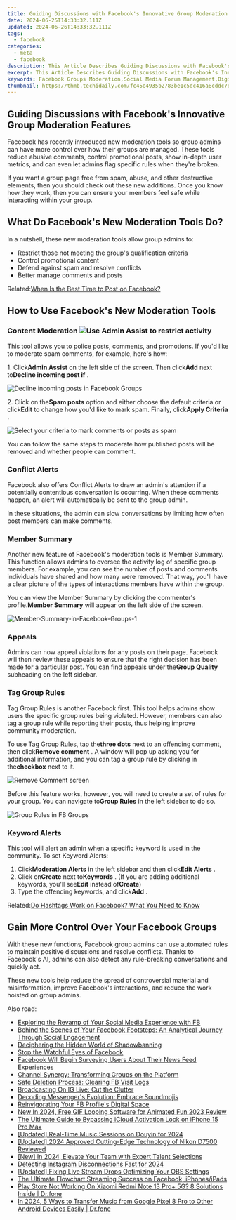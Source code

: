 ```yaml
---
title: Guiding Discussions with Facebook's Innovative Group Moderation Features
date: 2024-06-25T14:33:32.111Z
updated: 2024-06-26T14:33:32.111Z
tags:
  - facebook
categories:
  - meta
  - facebook
description: This Article Describes Guiding Discussions with Facebook's Innovative Group Moderation Features
excerpt: This Article Describes Guiding Discussions with Facebook's Innovative Group Moderation Features
keywords: Facebook Groups Moderation,Social Media Forum Management,Digital Engagement Tools,Community Discussion Leadership,Online Group Governance,Peer-to-Peer Moderation,Innovative FB Features
thumbnail: https://thmb.techidaily.com/fc45e4935b2783be1c5dc416a8cddc7dff02a0dd6e0a55facead0cef258b81de.jpg
---
```


## Guiding Discussions with Facebook's Innovative Group Moderation Features

 Facebook has recently introduced new moderation tools so group admins can have more control over how their groups are managed. These tools reduce abusive comments, control promotional posts, show in-depth user metrics, and can even let admins flag specific rules when they're broken.

 If you want a group page free from spam, abuse, and other destructive elements, then you should check out these new additions. Once you know how they work, then you can ensure your members feel safe while interacting within your group.

## What Do Facebook's New Moderation Tools Do?

In a nutshell, these new moderation tools allow group admins to:

* Restrict those not meeting the group's qualification criteria
* Control promotional content
* Defend against spam and resolve conflicts
* Better manage comments and posts

 Related:[When Is the Best Time to Post on Facebook?](https://www.makeuseof.com/best-time-to-post-on-facebook/)

## How to Use Facebook's New Moderation Tools

### Content Moderation ![Use Admin Assist to restrict activity](https://static1.makeuseofimages.com/wordpress/wp-content/uploads/2021/09/FB---Admin-Assist.jpg)

 This tool allows you to police posts, comments, and promotions. If you'd like to moderate spam comments, for example, here's how:

 1\. Click**Admin Assist** on the left side of the screen. Then click**Add** next to**Decline incoming post if** .

![Decline incoming posts in Facebook Groups](https://static1.makeuseofimages.com/wordpress/wp-content/uploads/2021/09/Decline-incoming-posts-in-Facebook-Groups.png)

 2\. Click on the**Spam posts** option and either choose the default criteria or click**Edit** to change how you'd like to mark spam. Finally, click**Apply Criteria** .

![Select your criteria to mark comments or posts as spam](https://static1.makeuseofimages.com/wordpress/wp-content/uploads/2021/09/Mark-spam-in-FB-groups.png)

 You can follow the same steps to moderate how published posts will be removed and whether people can comment.

### Conflict Alerts

 Facebook also offers Conflict Alerts to draw an admin's attention if a potentially contentious conversation is occurring. When these comments happen, an alert will automatically be sent to the group admin.

 In these situations, the admin can slow conversations by limiting how often post members can make comments.

### Member Summary

 Another new feature of Facebook's moderation tools is Member Summary. This function allows admins to oversee the activity log of specific group members. For example, you can see the number of posts and comments individuals have shared and how many were removed. That way, you'll have a clear picture of the types of interactions members have within the group.

 You can view the Member Summary by clicking the commenter's profile.**Member Summary** will appear on the left side of the screen.

![Member-Summary-in-Facebook-Groups-1](https://static1.makeuseofimages.com/wordpress/wp-content/uploads/2021/09/Member-Summary-in-Facebook-Groups-1.png)

### Appeals

 Admins can now appeal violations for any posts on their page. Facebook will then review these appeals to ensure that the right decision has been made for a particular post. You can find appeals under the**Group Quality** subheading on the left sidebar.

### Tag Group Rules

 Tag Group Rules is another Facebook first. This tool helps admins show users the specific group rules being violated. However, members can also tag a group rule while reporting their posts, thus helping improve community moderation.

 To use Tag Group Rules, tap the**three dots** next to an offending comment, then click**Remove comment** . A window will pop up asking you for additional information, and you can tag a group rule by clicking in the**checkbox** next to it.

![Remove Comment screen](https://static1.makeuseofimages.com/wordpress/wp-content/uploads/2021/09/RemoveComment.jpg)

 Before this feature works, however, you will need to create a set of rules for your group. You can navigate to**Group Rules** in the left sidebar to do so.

![Group Rules in FB Groups](https://static1.makeuseofimages.com/wordpress/wp-content/uploads/2021/09/Group-Rules-in-FB-Groups.png)

### Keyword Alerts

 This tool will alert an admin when a specific keyword is used in the community. To set Keyword Alerts:

1. Click**Moderation Alerts** in the left sidebar and then click**Edit Alerts** .
2. Click on**Create** next to**Keywords** . (If you are adding additional keywords, you'll see**Edit** instead of**Create**)
3. Type the offending keywords, and click**Add** .

 Related:[Do Hashtags Work on Facebook? What You Need to Know](https://www.makeuseof.com/do-hashtags-work-on-facebook/)

## Gain More Control Over Your Facebook Groups

 With these new functions, Facebook group admins can use automated rules to maintain positive discussions and resolve conflicts. Thanks to Facebook's AI, admins can also detect any rule-breaking conversations and quickly act.

 These new tools help reduce the spread of controversial material and misinformation, improve Facebook's interactions, and reduce the work hoisted on group admins.


<ins class="adsbygoogle"
     style="display:block"
     data-ad-format="autorelaxed"
     data-ad-client="ca-pub-7571918770474297"
     data-ad-slot="1223367746"></ins>



<ins class="adsbygoogle"
     style="display:block"
     data-ad-client="ca-pub-7571918770474297"
     data-ad-slot="8358498916"
     data-ad-format="auto"
     data-full-width-responsive="true"></ins>

<span class="atpl-alsoreadstyle">Also read:</span>
<div><ul>
<li><a href="https://facebook.techidaily.com/exploring-the-revamp-of-your-social-media-experience-with-fb/"><u>Exploring the Revamp of Your Social Media Experience with FB</u></a></li>
<li><a href="https://facebook.techidaily.com/behind-the-scenes-of-your-facebook-footsteps-an-analytical-journey-through-social-engagement/"><u>Behind the Scenes of Your Facebook Footsteps: An Analytical Journey Through Social Engagement</u></a></li>
<li><a href="https://facebook.techidaily.com/deciphering-the-hidden-world-of-shadowbanning/"><u>Deciphering the Hidden World of Shadowbanning</u></a></li>
<li><a href="https://facebook.techidaily.com/stop-the-watchful-eyes-of-facebook/"><u>Stop the Watchful Eyes of Facebook</u></a></li>
<li><a href="https://facebook.techidaily.com/facebook-will-begin-surveying-users-about-their-news-feed-experiences/"><u>Facebook Will Begin Surveying Users About Their News Feed Experiences</u></a></li>
<li><a href="https://facebook.techidaily.com/channel-synergy-transforming-groups-on-the-platform/"><u>Channel Synergy: Transforming Groups on the Platform</u></a></li>
<li><a href="https://facebook.techidaily.com/safe-deletion-process-clearing-fb-visit-logs/"><u>Safe Deletion Process: Clearing FB Visit Logs</u></a></li>
<li><a href="https://facebook.techidaily.com/broadcasting-on-ig-live-cut-the-clutter/"><u>Broadcasting On IG Live: Cut the Clutter</u></a></li>
<li><a href="https://facebook.techidaily.com/decoding-messengers-evolution-embrace-soundmojis/"><u>Decoding Messenger's Evolution: Embrace Soundmojis</u></a></li>
<li><a href="https://facebook.techidaily.com/reinvigorating-your-fb-profiles-digital-space/"><u>Reinvigorating Your FB Profile's Digital Space</u></a></li>
<li><a href="https://ai-driven-video-production.techidaily.com/new-in-2024-free-gif-looping-software-for-animated-fun-2023-review/"><u>New In 2024, Free GIF Looping Software for Animated Fun 2023 Review</u></a></li>
<li><a href="https://activate-lock.techidaily.com/the-ultimate-guide-to-bypassing-icloud-activation-lock-on-iphone-15-pro-max-by-drfone-ios/"><u>The Ultimate Guide to Bypassing iCloud Activation Lock on iPhone 15 Pro Max</u></a></li>
<li><a href="https://tiktok-video-recordings.techidaily.com/updated-real-time-music-sessions-on-douyin-for-2024/"><u>[Updated] Real-Time Music Sessions on Douyin for 2024</u></a></li>
<li><a href="https://vp-tips.techidaily.com/updated-2024-approved-cutting-edge-technology-of-nikon-d7500-reviewed/"><u>[Updated] 2024 Approved  Cutting-Edge Technology of Nikon D7500 Reviewed</u></a></li>
<li><a href="https://facebook-video-footage.techidaily.com/new-in-2024-elevate-your-team-with-expert-talent-selections/"><u>[New] In 2024, Elevate Your Team with Expert Talent Selections</u></a></li>
<li><a href="https://instagram-video-recordings.techidaily.com/detecting-instagram-disconnections-fast-for-2024/"><u>Detecting Instagram Disconnections Fast for 2024</u></a></li>
<li><a href="https://screen-activity-recording.techidaily.com/updated-fixing-live-stream-drops-optimizing-your-obs-settings/"><u>[Updated] Fixing Live Stream Drops  Optimizing Your OBS Settings</u></a></li>
<li><a href="https://facebook-video-recording.techidaily.com/the-ultimate-flowchart-streaming-success-on-facebook-iphonesipads/"><u>The Ultimate Flowchart  Streaming Success on Facebook, iPhones/iPads</u></a></li>
<li><a href="https://fix-guide.techidaily.com/play-store-not-working-on-xiaomi-redmi-note-13-proplus-5g-8-solutions-inside-drfone-by-drfone-fix-android-problems-fix-android-problems/"><u>Play Store Not Working On Xiaomi Redmi Note 13 Pro+ 5G? 8 Solutions Inside | Dr.fone</u></a></li>
<li><a href="https://android-transfer.techidaily.com/in-2024-5-ways-to-transfer-music-from-google-pixel-8-pro-to-other-android-devices-easily-drfone-by-drfone-transfer-from-android-transfer-from-android/"><u>In 2024, 5 Ways to Transfer Music from Google Pixel 8 Pro to Other Android Devices Easily | Dr.fone</u></a></li>
</ul></div>
